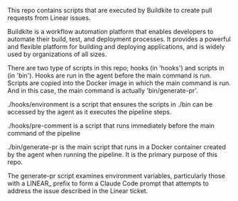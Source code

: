 This repo contains scripts that are executed by Buildkite to create pull requests from Linear issues.

Buildkite is a workflow automation platform that enables developers to automate their build, test, and deployment processes. It provides a powerful and flexible platform for building and deploying applications, and is widely used by organizations of all sizes.

There are two type of scripts in this repo; hooks (in 'hooks') and scripts in (in 'bin'). Hooks are run in the agent before the main command is run. Scripts are copied into the Docker image in which the main command is run. And in this case, the main command is actually 'bin/generate-pr'.

./hooks/environment is a script that ensures the scripts in ./bin can be accessed by the agent as it executes the pipeline steps.

./hooks/pre-comment is a script that runs immediately before the main command of the pipeline

./bin/generate-pr is the main script that runs in a Docker container created by the agent when running the pipeline. It is the primary purpose of this repo.

The generate-pr script examines environment variables, particularly those with a LINEAR_ prefix to form a Claude Code prompt that attempts to address the issue described in the Linear ticket.
